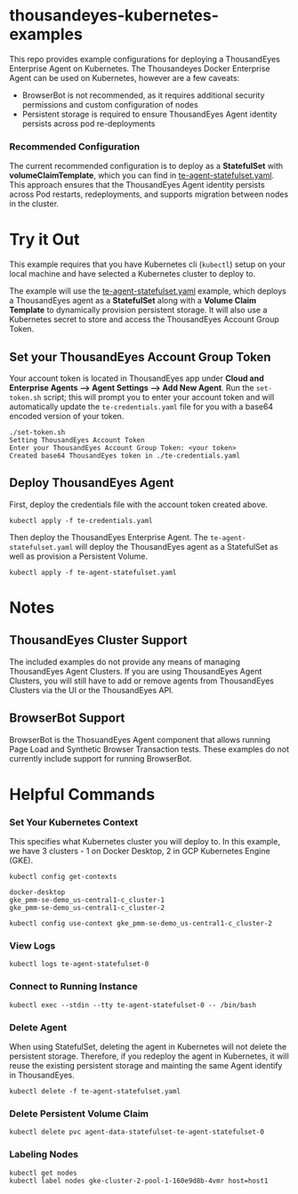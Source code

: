 # thousandeyes-kubernetes-examples
This repo provides example configurations for deploying a ThousandEyes Enterprise Agent on Kubernetes. The Thousandeyes Docker Enterprise Agent can be used on Kubernetes, however are a few caveats:
* BrowserBot is not recommended, as it requires additional security permissions and custom configuration of nodes
* Persistent storage is required to ensure ThousandEyes Agent identity persists across pod re-deployments

### Recommended Configuration
The current recommended configuration is to deploy as a **StatefulSet** with **volumeClaimTemplate**, which you can find in [te-agent-statefulset.yaml](./te-agent-statefulset.yaml). This approach ensures that the ThousandEyes Agent identity persists across Pod restarts, redeployments, and supports migration between nodes in the cluster.  
# Try it Out
This example requires that you have Kubernetes cli (`kubectl`) setup on your local machine and have selected a Kubernetes cluster to deploy to.

The example will use the [te-agent-statefulset.yaml](./te-agent-statefulset.yaml) example, which deploys a ThousandEyes agent as a **StatefulSet** along with a **Volume Claim Template** to dynamically provision persistent storage. It will also use a Kubernetes secret to store and access the ThousandEyes Account Group Token.
## Set your ThousandEyes Account Group Token
Your account token is located in ThousandEyes app under **Cloud and Enterprise Agents --> Agent Settings --> Add New Agent**. Run the `set-token.sh` script; this will prompt you to enter your account token and will automatically update the `te-credentials.yaml` file for you with a base64 encoded version of your token.
```
./set-token.sh
Setting ThousandEyes Account Token
Enter your ThousandEyes Account Group Token: <your token>
Created base64 ThousandEyes token in ./te-credentials.yaml
```
## Deploy ThousandEyes Agent
First, deploy the credentials file with the account token created above.
```
kubectl apply -f te-credentials.yaml
```
Then deploy the ThousandEyes Enterprise Agent. The `te-agent-statefulset.yaml` will deploy the ThousandEyes agent as a StatefulSet as well as provision a Persistent Volume.
```
kubectl apply -f te-agent-statefulset.yaml
```

# Notes
## ThousandEyes Cluster Support
The included examples do not provide any means of managing ThousandEyes Agent Clusters. If you are using ThousandEyes Agent Clusters, you will still have to add or remove agents from ThousandEyes Clusters via the UI or the ThousandEyes API.

## BrowserBot Support
BrowserBot is the ThosuandEyes Agent component that allows running Page Load and Synthetic Browser Transaction tests. These examples do not currently include support for running BrowserBot.
# Helpful Commands
### Set Your Kubernetes Context
This specifies what Kubernetes cluster you will deploy to. In this example, we have 3 clusters - 1 on Docker Desktop, 2 in GCP Kubernetes Engine (GKE). 
```
kubectl config get-contexts

docker-desktop
gke_pmm-se-demo_us-central1-c_cluster-1
gke_pmm-se-demo_us-central1-c_cluster-2

kubectl config use-context gke_pmm-se-demo_us-central1-c_cluster-2
```
### View Logs
```
kubectl logs te-agent-statefulset-0
```
### Connect to Running Instance
```                       
kubectl exec --stdin --tty te-agent-statefulset-0 -- /bin/bash
```
### Delete Agent
When using StatefulSet, deleting the agent in Kubernetes will not delete the persistent storage. Therefore, if you redeploy the agent in Kubernetes, it will reuse the existing persistent storage and mainting the same Agent identify in ThousandEyes. 
```
kubectl delete -f te-agent-statefulset.yaml
```
### Delete Persistent Volume Claim
```
kubectl delete pvc agent-data-statefulset-te-agent-statefulset-0
```
### Labeling Nodes
```
kubectl get nodes
kubectl label nodes gke-cluster-2-pool-1-160e9d8b-4vmr host=host1
```